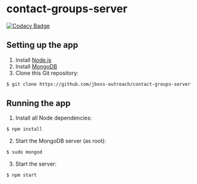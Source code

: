 # contact-groups-server
[![Codacy Badge](https://api.codacy.com/project/badge/Grade/4cfef7538dfe421a97985df2a0d1a662)](https://www.codacy.com/app/jboss-outreach/contact-groups-server?utm_source=github.com&amp;utm_medium=referral&amp;utm_content=jboss-outreach/contact-groups-server&amp;utm_campaign=Badge_Grade)

## Setting up the app
1. Install [Node.js](https://nodejs.org)
2. Install [MongoDB](https://mongodb.com)
3. Clone this Git repository:
```bash
$ git clone https://github.com/jboss-outreach/contact-groups-server
```

## Running the app
1. Install all Node dependencies:
```bash
$ npm install
```
2. Start the MongoDB server (as root):
```bash
$ sudo mongod
```
3. Start the server:
```bash
$ npm start
```
